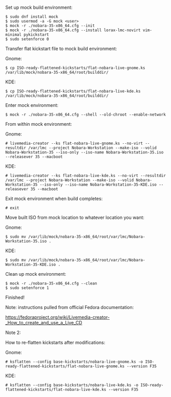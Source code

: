 Set up mock build environment:
```
$ sudo dnf install mock
$ sudo usermod -a -G mock <user>
$ mock -r ./nobara-35-x86_64.cfg --init
$ mock -r ./nobara-35-x86_64.cfg --install lorax-lmc-novirt vim-minimal pykickstart
$ sudo setenforce 0
```

Transfer flat kickstart file to mock build environment:

Gnome:
```
$ cp ISO-ready-flattened-kickstarts/flat-nobara-live-gnome.ks /var/lib/mock/nobara-35-x86_64/root/builddir/
```

KDE:
```
$ cp ISO-ready-flattened-kickstarts/flat-nobara-live-kde.ks /var/lib/mock/nobara-35-x86_64/root/builddir/
```

Enter mock environment:
```
$ mock -r ./nobara-35-x86_64.cfg --shell --old-chroot --enable-network
```

From within mock environment:

Gnome:
```
# livemedia-creator --ks flat-nobara-live-gnome.ks --no-virt --resultdir /var/lmc --project Nobara-Workstation --make-iso --volid Nobara-Workstation-35 --iso-only --iso-name Nobara-Workstation-35.iso --releasever 35 --macboot
```

KDE:
```
# livemedia-creator --ks flat-nobara-live-kde.ks --no-virt --resultdir /var/lmc --project Nobara-Workstation --make-iso --volid Nobara-Workstation-35 --iso-only --iso-name Nobara-Workstation-35-KDE.iso --releasever 35 --macboot
```


Exit mock environment when build completes:
```
# exit
```

Move built ISO from mock location to whatever location you want:

Gnome:
```
$ sudo mv /var/lib/mock/nobara-35-x86_64/root/var/lmc/Nobara-Workstation-35.iso .
```

KDE:
```
$ sudo mv /var/lib/mock/nobara-35-x86_64/root/var/lmc/Nobara-Workstation-35-KDE.iso .
```

Clean up mock environment:
```
$ mock -r ./nobara-35-x86_64.cfg --clean
$ sudo setenforce 1
```

Finished!

Note: instructions pulled from official Fedora documentation:

https://fedoraproject.org/wiki/Livemedia-creator-_How_to_create_and_use_a_Live_CD

Note 2:

How to re-flatten kickstarts after modifications:

Gnome:
```
# ksflatten --config base-kickstarts/nobara-live-gnome.ks -o ISO-ready-flattened-kickstarts/flat-nobara-live-gnome.ks --version F35
```

KDE:
```
# ksflatten --config base-kickstarts/nobara-live-kde.ks -o ISO-ready-flattened-kickstarts/flat-nobara-live-kde.ks --version F35
```

